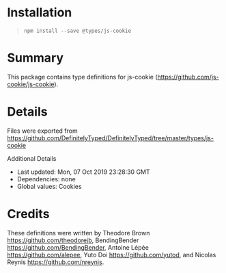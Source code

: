 # Installation
> `npm install --save @types/js-cookie`

# Summary
This package contains type definitions for js-cookie (https://github.com/js-cookie/js-cookie).

# Details
Files were exported from https://github.com/DefinitelyTyped/DefinitelyTyped/tree/master/types/js-cookie

Additional Details
 * Last updated: Mon, 07 Oct 2019 23:28:30 GMT
 * Dependencies: none
 * Global values: Cookies

# Credits
These definitions were written by Theodore Brown <https://github.com/theodorejb>, BendingBender <https://github.com/BendingBender>, Antoine Lépée <https://github.com/alepee>, Yuto Doi <https://github.com/yutod>, and Nicolas Reynis <https://github.com/nreynis>.
